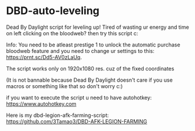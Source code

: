 # DBD-auto-leveling

Dead By Daylight script for leveling up! Tired of wasting ur energy and time on left clicking on the bloodweb? then try this script c: 

Info: You need to be atleast prestige 1 to unlock the automatic purchase bloodweb feature and you need to change ur settings to this: https://prnt.sc/Dd5-AV0zLaUq.


The script works only on 1920x1080 res. cuz of the fixed coordinates

(It is not bannable because Dead By Daylight doesn't care if you use macros or something like that so don't worry c:)

if you want to execute the script u need to have autohotkey: https://www.autohotkey.com

Here is my dbd-legion-afk-farming-script: https://github.com/3Tamao3/DBD-AFK-LEGION-FARMING
